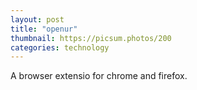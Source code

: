 ```yaml
---
layout: post
title: "openur"
thumbnail: https://picsum.photos/200
categories: technology
---
```


A browser extensio for chrome and firefox.